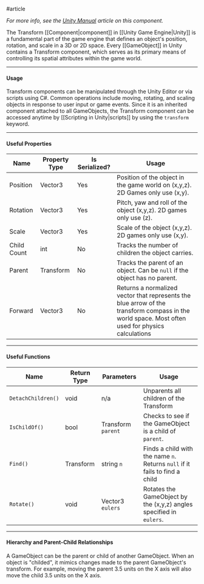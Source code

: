 #article

 *For more info, see the [Unity Manual](https://docs.unity3d.com/ScriptReference/Transform.html) article on this component.*

The Transform [[Component|component]] in [[Unity Game Engine|Unity]] is a fundamental part of the game engine that defines an object's position, rotation, and scale in a 3D or 2D space. Every [[GameObject]] in Unity contains a Transform component, which serves as its primary means of controlling its spatial attributes within the game world.

----
#### Usage

Transform components can be manipulated through the Unity Editor or via scripts using C#. Common operations include moving, rotating, and scaling objects in response to user input or game events. Since it is an inherited component attached to all GameObjects, the Transform component can be accessed anytime by [[Scripting in Unity|scripts]] by using the ``transform`` keyword.

----
#### Useful Properties

| **Name**    | **Property Type** | **Is Serialized?** | **Usage**                                                                                                                                        |
| ----------- | ----------------- | ------------------ | ------------------------------------------------------------------------------------------------------------------------------------------------ |
| Position    | Vector3           | Yes                | Position of the object in the game world on (x,y,z). 2D Games only use (x,y).                                                                    |
| Rotation    | Vector3           | Yes                | Pitch, yaw and roll of the object (x,y,z). 2D games only use (z).                                                                                |
| Scale       | Vector3           | Yes                | Scale of the object (x,y,z). 2D games only use (x,y).                                                                                            |
| Child Count | int               | No                 | Tracks the number of children the object carries.                                                                                                |
| Parent      | Transform         | No                 | Tracks the parent of an object. Can be `null` if the object has no parent.                                                                       |
| Forward     | Vector3           | No                 | Returns a normalized vector that represents the blue arrow of the transform compass in the world space. Most often used for physics calculations |

----
#### Useful Functions

| **Name**           | Return Type | Parameters         | **Usage**                                                                   |
| ------------------ | ----------- | ------------------ | --------------------------------------------------------------------------- |
| `DetachChildren()` | void        | n/a                | Unparents all children of the Transform                                     |
| `IsChildOf()`      | bool        | Transform `parent` | Checks to see if the GameObject is a child of `parent`.                     |
| `Find()`           | Transform   | string `n`         | Finds a child with the name `n`. Returns `null` if it fails to find a child |
| `Rotate()`         | void        | Vector3 `eulers`   | Rotates the GameObject by the (x,y,z) angles specified in `eulers`.         |

----
#### Hierarchy and Parent-Child Relationships

A GameObject can be the parent or child of another GameObject. When an object is "childed", it mimics changes made to the parent GameObject's transform. For example, moving the parent 3.5 units on the X axis will also move the child 3.5 units on the X axis.